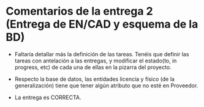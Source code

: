 # Comentarios de la entrega 2 (Entrega de EN/CAD y esquema de la BD)

- Faltaría detallar más la definición de las tareas. Tenéis que definir las tareas con antelación a las entregas, y modificar el estado(to, in progress, etc) de cada una de ellas en la pizarra del proyecto.

- Respecto la base de datos, las entidades licencia y físico (de la  generalización) tiene que tener algún atributo que no esté en Proveedor.

- La entrega es CORRECTA.
